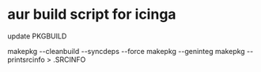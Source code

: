 # aur build script for icinga

update PKGBUILD

makepkg --cleanbuild --syncdeps --force
makepkg --geninteg
makepkg --printsrcinfo > .SRCINFO
